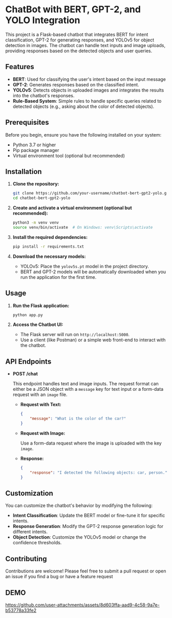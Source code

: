 # ChatBot with BERT, GPT-2, and YOLO Integration

This project is a Flask-based chatbot that integrates BERT for intent classification, GPT-2 for generating responses, and YOLOv5 for object detection in images. The chatbot can handle text inputs and image uploads, providing responses based on the detected objects and user queries.

## Features

- **BERT**: Used for classifying the user's intent based on the input message
- **GPT-2**: Generates responses based on the classified intent.
- **YOLOv5**: Detects objects in uploaded images and integrates the results into the chatbot's responses.
- **Rule-Based System**: Simple rules to handle specific queries related to detected objects (e.g., asking about the color of detected objects).


## Prerequisites

Before you begin, ensure you have the following installed on your system:

- Python 3.7 or higher
- Pip package manager
- Virtual environment tool (optional but recommended)

## Installation

1. **Clone the repository:**

    ```bash
    git clone https://github.com/your-username/chatbot-bert-gpt2-yolo.git
    cd chatbot-bert-gpt2-yolo
    ```

2. **Create and activate a virtual environment (optional but recommended):**

    ```bash
    python3 -m venv venv
    source venv/bin/activate  # On Windows: venv\Scripts\activate
    ```

3. **Install the required dependencies:**

    ```bash
    pip install -r requirements.txt
    ```

4. **Download the necessary models:**

    - YOLOv5: Place the `yolov5s.pt` model in the project directory.
    - BERT and GPT-2 models will be automatically downloaded when you run the application for the first time.

## Usage

1. **Run the Flask application:**

    ```bash
    python app.py
    ```

2. **Access the Chatbot UI:**

    - The Flask server will run on `http://localhost:5000`.
    - Use a client (like Postman) or a simple web front-end to interact with the chatbot.

## API Endpoints

- **POST /chat**

    This endpoint handles text and image inputs. The request format can either be a JSON object with a `message` key for text input or a form-data request with an `image` file.

    - **Request with Text:**

      ```json
      {
          "message": "What is the color of the car?"
      }
      ```

    - **Request with Image:**

      Use a form-data request where the image is uploaded with the key `image`.

    - **Response:**

      ```json
      {
          "response": "I detected the following objects: car, person."
      }
      ```

## Customization

You can customize the chatbot's behavior by modifying the following:

- **Intent Classification**: Update the BERT model or fine-tune it for specific intents.
- **Response Generation**: Modify the GPT-2 response generation logic for different intents.
- **Object Detection**: Customize the YOLOv5 model or change the confidence thresholds.

## Contributing

Contributions are welcome! Please feel free to submit a pull request or open an issue if you find a bug or have a feature request

## DEMO

https://github.com/user-attachments/assets/8d603ffa-aad9-4c58-9a7e-b53778a33fe2


